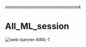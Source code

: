oooooooooooooooooooooooooooook
# All_ML_session
<url>![web-banner-AIML-1](https://github.com/user-attachments/assets/3a6ce135-0e45-42ac-98e5-fbbcae781599)</url>
</url>
